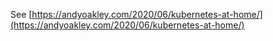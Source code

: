 See [https://andyoakley.com/2020/06/kubernetes-at-home/](https://andyoakley.com/2020/06/kubernetes-at-home/)